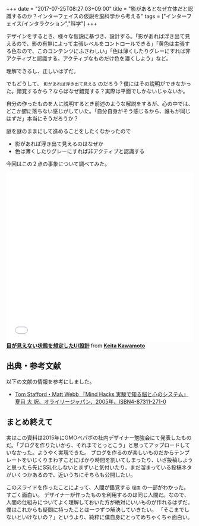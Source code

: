+++
date = "2017-07-25T08:27:03+09:00"
title = "影があるとなぜ立体だと認識するのか？インターフェイスの仮説を脳科学から考える"
tags = ["インターフェイス/インタラクション","科学"]
+++

デザインをするとき、様々な仮説に基づき、設計する。「影があれば浮き出て見えるので、影の有無によって主張レベルをコントロールできる」「黄色は主張する色なので、このコンテンツにふさわしい」「色は薄くしたりグレーにすれば非アクティブと認識する。アクティブなものだけ色を濃くしよう」など。

理解できるし、正しいはずだ。

でもどうして、 `影があれば浮き出て見える` のだろう？僕にはその説明ができなかった。錯覚するから？ならばなぜ錯覚する？実際は平面でしかないじゃないか。

自分の作ったものを人に説明するとき前述のような解説をするが、心の中では、どこか腑に落ちない感じがしていた。「自分自身がそう感じるから、誰もが同じはずだ」本当にそうだろうか？

謎を謎のままにして進めることをしたくなかったので

- 影があれば浮き出て見えるのはなぜか
- 色は薄くしたりグレーにすれば非アクティブと認識する

今回はこの２点の事象について調べてみた。

<iframe src="//www.slideshare.net/slideshow/embed_code/key/Cpex3V1VvjsR8N" width="595" height="456" frameborder="0" marginwidth="0" marginheight="0" scrolling="no" style="max-width: 100%;" allowfullscreen> </iframe><div style="margin-bottom:5px"> <strong> <a href="//www.slideshare.net/keitakawamoto/ui-69634113" title="目が見えない状態を想定したUI設計" target="_blank">目が見えない状態を想定したUI設計</a> </strong> from <strong><a target="_blank" href="//www.slideshare.net/keitakawamoto">Keita Kawamoto</a></strong> </div>

## 出典・参考文献

以下の文献の情報を参考にしました。

- [Tom Stafford・Matt Webb 『Mind Hacks 実験で知る脳と心のシステム』 夏目 大 訳、オライリージャパン、2005年、ISBN4-87311-271-0](https://www.amazon.co.jp/Mind-Hacks-―実験で知る脳と心のシステム-Tom-Stafford/dp/4873112710)

## まとめ終えて

実はこの資料は2015年にGMOペパボの社内デザイナー勉強会にて発表したものだ。「ブログを作りたいから、それまでとっとこう」と思ってアップロードしていなかった。ようやく実現できた。
ブログを作るのが楽しいものだからテンプレートをいじくりまわすことにばかり時間を割いてしまったり、いざ投稿しようと思ったら先にSSL化しないとまずいと気付いたり。まだ溜まっている投稿ネタがいくつかあるので、近いうちにそちらも公開したい。

このスライドを作ったことによって、人間が錯覚する `理由` の一部がわかった。すごく面白い。
デザイナーが作ったものを利用するのは同じ人間だ。なので、人間の仕組みについてよく理解しておいた方が絶対にいいものが作れるはずだ。
僕はこれからも疑問に持ったことは一つずつ解決していきたい。
「そこまでしないといけないの？」というより、純粋に僕自身にとってめちゃくちゃ面白い。
